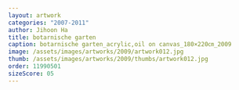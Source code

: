 ```yaml
---
layout: artwork
categories: "2007-2011"
author: Jihoon Ha
title: botarnische garten
caption: botarnische garten_acrylic,oil on canvas_180×220㎝_2009
image: /assets/images/artworks/2009/artwork012.jpg
thumb: /assets/images/artworks/2009/thumbs/artwork012.jpg
order: 11990501
sizeScore: 05
---
```

